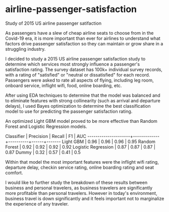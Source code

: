 # airline-passenger-satisfaction
Study of 2015 US airline passenger satifaction

As passengers have a slew of cheap airline seats to choose from in the Covid-19 era, it is more important than ever for airlines to understand 
what factors drive passenger satisfaction so they can maintain or grow share in a struggling industry.

I decided to study a 2015 US airline passenger satisfaction study to determine which services most strongly influence a passenger's satisfaction rating.  The survey dataset
has 100k+ individual survey records, with a rating of "satisfied" or "neutral or dissatisfied" for each record.  Passengers were asked to rate all aspects of flying, including
leg room, onboard service, inflight wifi, food, online boarding, etc.

After using EDA techniques to determine that the model was balanced and to eliminate features with strong collinearity (such as arrival and departure delays), I used Bayes 
optimization to determine the best classification model to use for predicting the passenger satisfaction rating.  

An optimized Light GBM model proved to be more effective than Random Forest and Logistic Regression models. 

Classifier          |   Precision |   Recall |   F1 |   AUC
---------------------+-------------+----------+------+-------
 Light GBM           |        0.96 |     0.96 | 0.96 |  0.95
 Random Forest       |        0.92 |     0.92 | 0.92 |  0.92
 Logistic Regression |        0.87 |     0.87 | 0.87 |  0.87
 Dummy               |        0.32 |     0.57 | 0.41 |  0.5
 
Within that model the most important features were the inflight wifi rating, departure delay, checkin service rating, online boarding rating and seat comfort.

I would like to further study the breakdown of these results between business and personal travelers, as business travelers are significantly more profitable than personal
travelers.  However in today's environment, business travel is down significantly and it feels important not to marginalize the experience of any traveler.

